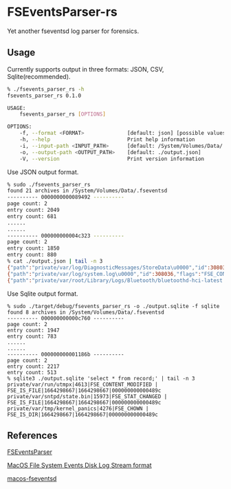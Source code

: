 # FSEventsParser-rs
Yet another fseventsd log parser for forensics.

## Usage
Currently supports output in three formats: JSON, CSV, Sqlite(recommended).
```bash
% ./fsevents_parser_rs -h
fsevents_parser_rs 0.1.0

USAGE:
    fsevents_parser_rs [OPTIONS]

OPTIONS:
    -f, --format <FORMAT>              [default: json] [possible values: json, csv, sqlite]
    -h, --help                         Print help information
    -i, --input-path <INPUT_PATH>      [default: /System/Volumes/Data/.fseventsd]
    -o, --output-path <OUTPUT_PATH>    [default: ./output.json]
    -V, --version                      Print version information
```

Use JSON output format.
```bash
% sudo ./fsevents_parser_rs
found 21 archives in /System/Volumes/Data/.fseventsd
---------- 0000000000089492 ----------
page count: 2
entry count: 2049
entry count: 681
......
......
---------- 000000000004c323 ----------
page count: 2
entry count: 1850
entry count: 880
% cat ./output.json | tail -n 3
{"path":"private/var/log/DiagnosticMessages/StoreData\u0000","id":308039,"flags":"FSE_CONTENT_MODIFIED | FSE_IS_FILE","create_ts":1664093703,"modiy_ts":1664093703,"source":"000000000004c323"}
{"path":"private/var/log/system.log\u0000","id":308036,"flags":"FSE_CONTENT_MODIFIED | FSE_IS_FILE","create_ts":1664093703,"modiy_ts":1664093703,"source":"000000000004c323"}
{"path":"private/var/root/Library/Logs/Bluetooth/bluetoothd-hci-latest.pklg\u0000","id":309733,"flags":"FSE_CONTENT_MODIFIED | FSE_IS_FILE","create_ts":1664093703,"modiy_ts":1664093703,"source":"000000000004c323"}
```

Use Sqlite output format.
```
% sudo ./target/debug/fsevents_parser_rs -o ./output.sqlite -f sqlite
found 8 archives in /System/Volumes/Data/.fseventsd
---------- 000000000000c760 ----------
page count: 2
entry count: 1947
entry count: 783
......
......
---------- 000000000001186b ----------
page count: 2
entry count: 2217
entry count: 513
% sqlite3 ./output.sqlite 'select * from record;' | tail -n 3
private/var/run/utmpx|4613|FSE_CONTENT_MODIFIED | FSE_IS_FILE|1664298667|1664298667|000000000000489c
private/var/sntpd/state.bin|15973|FSE_STAT_CHANGED | FSE_IS_FILE|1664298667|1664298667|000000000000489c
private/var/tmp/kernel_panics|4276|FSE_CHOWN | FSE_IS_DIR|1664298667|1664298667|000000000000489c
```

## References
[FSEventsParser](https://github.com/dlcowen/FSEventsParser)

[MacOS File System Events Disk Log Stream format](https://github.com/libyal/dtformats/blob/main/documentation/MacOS%20File%20System%20Events%20Disk%20Log%20Stream%20format.asciidoc)

[macos-fseventsd](https://github.com/puffyCid/macos-fseventsd)